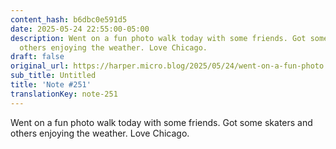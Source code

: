 ```yaml
---
content_hash: b6dbc0e591d5
date: 2025-05-24 22:55:00-05:00
description: Went on a fun photo walk today with some friends. Got some skaters and
  others enjoying the weather. Love Chicago.
draft: false
original_url: https://harper.micro.blog/2025/05/24/went-on-a-fun-photo.html
sub_title: Untitled
title: 'Note #251'
translationKey: note-251
---
```


Went on a fun photo walk today with some friends. Got some skaters and others enjoying the weather. Love Chicago.